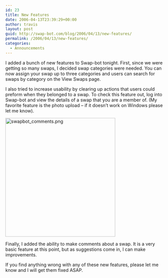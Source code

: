 ```yaml
---
id: 23
title: New Features
date: 2006-04-13T23:39:29+00:00
author: travis
layout: post
guid: http://swap-bot.com/blog/2006/04/13/new-features/
permalink: /2006/04/13/new-features/
categories:
  - Announcements
---
```

I added a bunch of new features to Swap-bot tonight. First, since we were getting so many swaps, I decided swap categories were needed. You can now assign your swap up to three categories and users can search for swaps by category on the View Swaps page. 

I also tried to increase usability by clearing up actions that users could preform when they belonged to a swap. To check this feature out, log into Swap-bot and view the details of a swap that you are a member of. (My favorite feature is the photo upload &#8211; if it doesn&#8217;t work on Windows please let me know).

<img src="http://swap-bot.com/blog/wp-content/uploads/2006/04//swapbot_comments.png" border="0" height="371" width="342" alt="swapbot_comments.png" align="" />

Finally, I added the ability to make comments about a swap. It is a very basic feature at this point, but as suggestions come in, I can make improvements.

If you find anything wrong with any of these new features, please let me know and I will get them fixed ASAP.